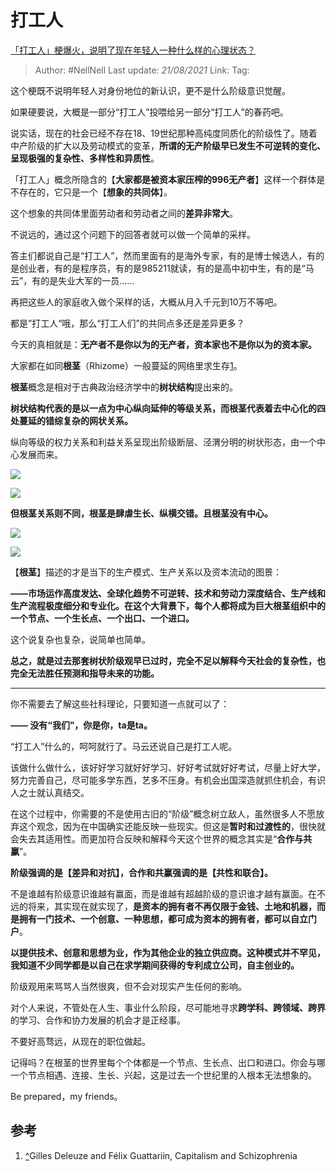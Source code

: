 # 打工人
[「打工人」梗爆火，说明了现在年轻人一种什么样的心理状态？](https://www.zhihu.com/question/425754687/answer/1529986952)

> Author: #NellNell
> Last update: *21/08/2021*
> Link:
> Tag:

这个梗既不说明年轻人对身份地位的新认识，更不是什么阶级意识觉醒。

如果硬要说，大概是一部分“打工人”投喂给另一部分“打工人”的春药吧。

说实话，现在的社会已经不存在18、19世纪那种高纯度同质化的阶级性了。随着中产阶级的扩大以及劳动模式的变革，**所谓的无产阶级早已发生不可逆转的变化、呈现极强的复杂性、多样性和异质性**。

「打工人」概念所隐含的【**大家都是被资本家压榨的996无产者**】这样一个群体是不存在的，它只是一个【**想象的共同体**】。

这个想象的共同体里面劳动者和劳动者之间的**差异非常大**。

不说远的，通过这个问题下的回答者就可以做一个简单的采样。

答主们都说自己是“打工人”，然而里面有的是海外专家，有的是博士候选人，有的是创业者，有的是程序员，有的是985211就读，有的是高中初中生，有的是“马云”，有的是失业大军的一员……

再把这些人的家庭收入做个采样的话，大概从月入千元到10万不等吧。

都是”打工人“哦，那么“打工人们”的共同点多还是差异更多？

今天的真相就是：**无产者不是你以为的无产者，资本家也不是你以为的资本家。**

大家都在如同**根茎**（Rhizome）一般蔓延的网络里求生存[1](#ref_1)。

**根茎**概念是相对于古典政治经济学中的**树状结构**提出来的。

**树状结构代表的是以一点为中心纵向延伸的等级关系，而根茎代表着去中心化的四处蔓延的错综复杂的网状关系。**

纵向等级的权力关系和利益关系呈现出阶级断层、泾渭分明的树状形态，由一个中心发展而来。

![](https://pic3.zhimg.com/50/v2-78b74b576c7ab2dda81a8a63116b4bc2_720w.jpg?source=c8b7c179)

![](https://pic3.zhimg.com/80/v2-78b74b576c7ab2dda81a8a63116b4bc2_720w.jpg?source=c8b7c179)

**但根茎关系则不同，根茎是肆虐生长、纵横交错。且根茎没有中心。**

![](https://pic1.zhimg.com/50/v2-a0ee73ee0218771b24771301ea6ee5bb_720w.jpg?source=c8b7c179)

![](https://pic1.zhimg.com/80/v2-a0ee73ee0218771b24771301ea6ee5bb_720w.jpg?source=c8b7c179)

【**根茎**】描述的才是当下的生产模式、生产关系以及资本流动的图景：

**——市场运作高度发达、全球化趋势不可逆转、技术和劳动力深度结合、生产线和生产流程极度细分和专业化。在这个大背景下，每个人都将成为巨大根茎组织中的一个节点、一个生长点、一个出口、一个进口。**

这个说复杂也复杂，说简单也简单。

**总之，就是过去那套树状阶级观早已过时，完全不足以解释今天社会的复杂性，也完全无法胜任预测和指导未来的功能。**

---

你不需要去了解这些社科理论，只要知道一点就可以了：

**—— 没有“我们”，你是你，ta是ta。**

“打工人”什么的，呵呵就行了。马云还说自己是打工人呢。

该做什么做什么，该好好学习就好好学习、好好考试就好好考试，尽量上好大学，努力完善自己，尽可能多学东西，艺多不压身。有机会出国深造就抓住机会，有识人之士就认真结交。

在这个过程中，你需要的不是使用古旧的“阶级”概念树立敌人，虽然很多人不愿放弃这个观念，因为在中国确实还能反映一些现实。但这是**暂时和过渡性的**，很快就会失去其适用性。而更加符合反映和解释今天这个世界的概念其实是“**合作与共赢**”。

**阶级强调的是【差异和对抗】，合作和共赢强调的是【共性和联合】。**

不是谁越有阶级意识谁越有赢面，而是谁越有超越阶级的意识谁才越有赢面。在不远的将来，其实现在就实现了，**是资本的拥有者不再仅限于金钱、土地和机器，而是拥有一门技术、一个创意、一种思想，都可成为资本的拥有者，都可以自立门户**。

**以提供技术、创意和思想为业，作为其他企业的独立供应商。这种模式并不罕见，我知道不少同学都是以自己在求学期间获得的专利成立公司，自主创业的。**

阶级观用来骂骂人当然很爽，但不会对现实产生任何的影响。

对个人来说，不管处在人生、事业什么阶段，尽可能地寻求**跨学科、跨领域、跨界**的学习、合作和协力发展的机会才是正经事。

不要好高骛远，从现在的职位做起。

记得吗？在根茎的世界里每个个体都是一个节点、生长点、出口和进口。你会与哪一个节点相遇、连接、生长、兴起，这是过去一个世纪里的人根本无法想象的。

Be prepared，my friends。

## 参考

1.  [^](#ref_1_0)Gilles Deleuze and Félix Guattariin, Capitalism and Schizophrenia
